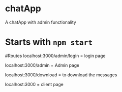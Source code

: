 # chatApp
A chatApp with admin functionality


# Starts with `npm start`
#Routes
localhost:3000/admin/login    = login page 


localhost:3000/admin          = Admin page


localhost:3000/download       = to download the messages



localhost:3000                = client page
      

